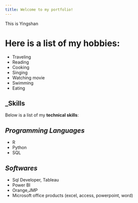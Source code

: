 ```yaml
---
title: Welcome to my portfolio!
---
```

This is Yingshan



# Here is a list of my hobbies:
- Traveling
- Reading
- Cooking
- Singing
- Watching movie
- Swimming
- Eating

## _Skills
Below is a list of my **technical skills**:
## _Programming Languages_
- R
- Python
- SQL
## _Softwares_
- Sql Developer, Tableau
- Power BI
- Orange,JMP
- Microsoft office products (excel, access, powerpoint, word)
